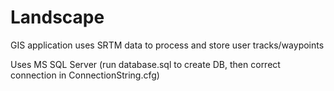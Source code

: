 # Landscape
GIS application uses SRTM data to process and store user tracks/waypoints

Uses MS SQL Server (run database.sql to create DB, then correct connection in ConnectionString.cfg)
